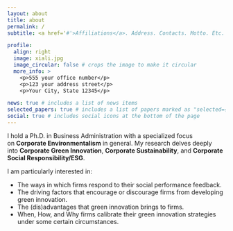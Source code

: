 ```yaml
---
layout: about
title: about
permalink: /
subtitle: <a href='#'>Affiliations</a>. Address. Contacts. Motto. Etc.

profile:
  align: right
  image: xiali.jpg
  image_circular: false # crops the image to make it circular
  more_info: >
    <p>555 your office number</p>
    <p>123 your address street</p>
    <p>Your City, State 12345</p>

news: true # includes a list of news items
selected_papers: true # includes a list of papers marked as "selected={true}"
social: true # includes social icons at the bottom of the page
---
```

I hold a Ph.D. in Business Administration with a specialized focus on **Corporate Environmentalism** in general. My research delves deeply into **Corporate Green Innovation**, **Corporate Sustainability**, and **Corporate Social Responsibility/ESG**.

I am particularly interested in:

- The ways in which firms respond to their social performance feedback.
- The driving factors that encourage or discourage firms from developing green innovation.
- The (dis)advantages that green innovation brings to firms.
- When, How, and Why firms calibrate their green innovation strategies under some certain circumstances.

